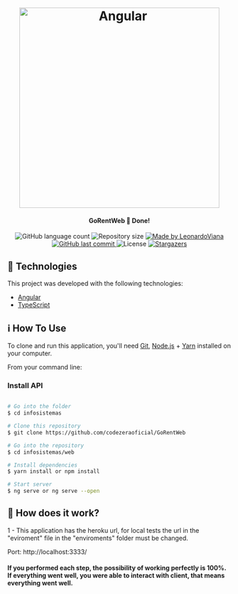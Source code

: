 
<h1 align="center">
    <img alt="Angular" title="#NextLevelWeek" src="https://miro.medium.com/max/3440/1*QfmtMDpR23DkpSBOEB50FA.png" width="450px" />
</h1>

<h4 align="center"> 
	 GoRentWeb 🚀 Done! 
</h4>
<p align="center">
  <img alt="GitHub language count" src="https://img.shields.io/github/languages/count/codezeraoficial/GoRentWeb?color=%2304D361">

  <img alt="Repository size" src="https://img.shields.io/github/repo-size/codezeraoficial/GoRentWeb">
	
  <a href="https://www.linkedin.com/in/leonardo-rviana/">
    <img alt="Made by LeonardoViana" src="https://img.shields.io/badge/made%20by-LeonardoViana-%2304D361">
  </a>

  <a href="https://github.com/codezeraoficial/GoRentWeb/commits/master">
    <img alt="GitHub last commit" src="https://img.shields.io/github/last-commit/codezeraoficial/GoRentWeb">
  </a>

  <img alt="License" src="https://img.shields.io/badge/license-MIT-brightgreen">
   <a href="https://github.com/codezeraoficial/GoRentWeb/stargazers">
    <img alt="Stargazers" src="https://img.shields.io/github/stars/codezeraoficial/GoRentWeb?style=social">
  </a>
</p>


## :rocket: Technologies

This project was developed with the following technologies:

- [Angular][angular]
- [TypeScript][typescript]


## :information_source: How To Use

To clone and run this application, you'll need [Git](https://git-scm.com), [Node.js][nodejs] + [Yarn][yarn] installed on your computer.

From your command line:

### Install API 

```bash

# Go into the folder
$ cd infosistemas

# Clone this repository
$ git clone https://github.com/codezeraoficial/GoRentWeb

# Go into the repository
$ cd infosistemas/web

# Install dependencies
$ yarn install or npm install

# Start server
$ ng serve or ng serve --open

```

## :battery: How does it work? 


1 - This application has the heroku url, for local tests the url in the "eviroment" file in the "enviroments" folder must be changed.

Port: http://localhost:3333/




#### If you performed each step, the possibility of working perfectly is 100%. If everything went well, you were able to interact with client, that means everything went well.

[nodejs]: https://nodejs.org/
[angular]: https://angular.io/
[typescript]: https://www.typescriptlang.org/
[yarn]: https://yarnpkg.com/
[GoRentServer]: https://github.com/codezeraoficial/GoRentServer
